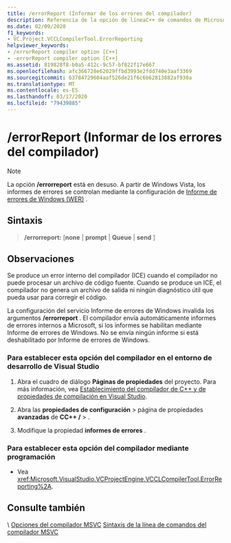 ```yaml
---
title: /errorReport (Informar de los errores del compilador)
description: Referencia de la opción de líneaC++ de comandos de Microsoft C/Compiler/errorreport.
ms.date: 02/09/2020
f1_keywords:
- VC.Project.VCCLCompilerTool.ErrorReporting
helpviewer_keywords:
- /errorReport compiler option [C++]
- -errorReport compiler option [C++]
ms.assetid: 819828f8-b0a5-412c-9c57-bf822f17e667
ms.openlocfilehash: afc366728e62029ffbd3993e2fdd740e3aaf3369
ms.sourcegitcommit: 63784729604aaf526de21f6c6b62813882af930a
ms.translationtype: MT
ms.contentlocale: es-ES
ms.lasthandoff: 03/17/2020
ms.locfileid: "79439885"
---
```

# <a name="errorreport-report-internal-compiler-errors"></a>/errorReport (Informar de los errores del compilador)

> [!NOTE]
> La opción **/errorreport** está en desuso. A partir de Windows Vista, los informes de errores se controlan mediante la configuración de [Informe de errores de Windows (WER)](/windows/win32/wer/windows-error-reporting) .

## <a name="syntax"></a>Sintaxis

> **/errorreport:** \[**none** \| **prompt** \| **Queue** \| **send** ]

## <a name="remarks"></a>Observaciones

Se produce un error interno del compilador (ICE) cuando el compilador no puede procesar un archivo de código fuente. Cuando se produce un ICE, el compilador no genera un archivo de salida ni ningún diagnóstico útil que pueda usar para corregir el código.

La configuración del servicio Informe de errores de Windows invalida los argumentos **/errorreport** . El compilador envía automáticamente informes de errores internos a Microsoft, si los informes se habilitan mediante Informe de errores de Windows. No se envía ningún informe si está deshabilitado por Informe de errores de Windows.


### <a name="to-set-this-compiler-option-in-the-visual-studio-development-environment"></a>Para establecer esta opción del compilador en el entorno de desarrollo de Visual Studio

1. Abra el cuadro de diálogo **Páginas de propiedades** del proyecto. Para más información, vea [Establecimiento del compilador de C++ y de propiedades de compilación en Visual Studio](../working-with-project-properties.md).

1. Abra las **propiedades de configuración** > página de propiedades **avanzadas** de **CC++ /**  > .

1. Modifique la propiedad **informes de errores** .

### <a name="to-set-this-compiler-option-programmatically"></a>Para establecer esta opción del compilador mediante programación

- Vea <xref:Microsoft.VisualStudio.VCProjectEngine.VCCLCompilerTool.ErrorReporting%2A>.

## <a name="see-also"></a>Consulte también

\ [Opciones del compilador MSVC](compiler-options.md)
[Sintaxis de la línea de comandos del compilador MSVC](compiler-command-line-syntax.md)
